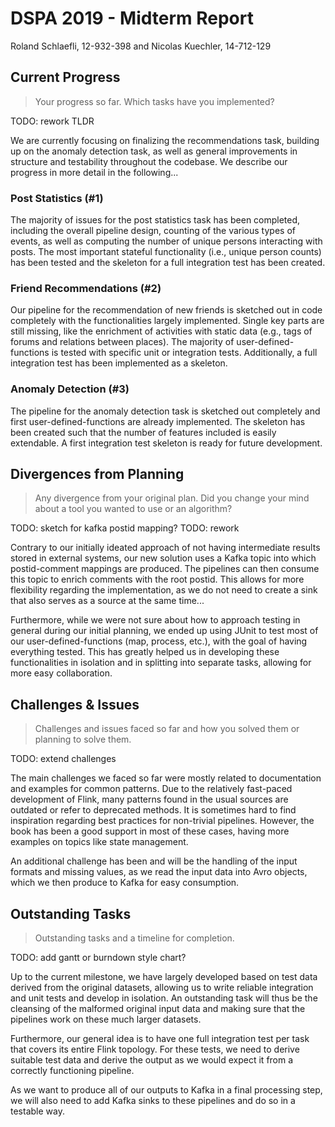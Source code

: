 # DSPA 2019 - Midterm Report

Roland Schlaefli, 12-932-398 and Nicolas Kuechler, 14-712-129

## Current Progress

> Your progress so far. Which tasks have you implemented?

TODO: rework TLDR

We are currently focusing on finalizing the recommendations task, building up on the anomaly detection task, as well as general improvements in structure and testability throughout the codebase. We describe our progress in more detail in the following...

### Post Statistics (#1)

The majority of issues for the post statistics task has been completed, including the overall pipeline design, counting of the various types of events, as well as computing the number of unique persons interacting with posts. The most important stateful functionality (i.e., unique person counts) has been tested and the skeleton for a full integration test has been created.

### Friend Recommendations (#2)

Our pipeline for the recommendation of new friends is sketched out in code completely with the functionalities largely implemented. Single key parts are still missing, like the enrichment of activities with static data (e.g., tags of forums and relations between places). The majority of user-defined-functions is tested with specific unit or integration tests. Additionally, a full integration test has been implemented as a skeleton.

### Anomaly Detection (#3)

The pipeline for the anomaly detection task is sketched out completely and first user-defined-functions are already implemented. The skeleton has been created such that the number of features included is easily extendable. A first integration test skeleton is ready for future development.

## Divergences from Planning

> Any divergence from your original plan. Did you change your mind about a tool you wanted to use or an algorithm?

TODO: sketch for kafka postid mapping?
TODO: rework

Contrary to our initially ideated approach of not having intermediate results stored in external systems, our new solution uses a Kafka topic into which postid-comment mappings are produced. The pipelines can then consume this topic to enrich comments with the root postid. This allows for more flexibility regarding the implementation, as we do not need to create a sink that also serves as a source at the same time...

Furthermore, while we were not sure about how to approach testing in general during our initial planning, we ended up using JUnit to test most of our user-defined-functions (map, process, etc.), with the goal of having everything tested. This has greatly helped us in developing these functionalities in isolation and in splitting into separate tasks, allowing for more easy collaboration.

## Challenges & Issues

> Challenges and issues faced so far and how you solved them or planning to solve them.

TODO: extend challenges

The main challenges we faced so far were mostly related to documentation and examples for common patterns. Due to the relatively fast-paced development of Flink, many patterns found in the usual sources are outdated or refer to deprecated methods. It is sometimes hard to find inspiration regarding best practices for non-trivial pipelines. However, the book has been a good support in most of these cases, having more examples on topics like state management.

An additional challenge has been and will be the handling of the input formats and missing values, as we read the input data into Avro objects, which we then produce to Kafka for easy consumption.


## Outstanding Tasks

> Outstanding tasks and a timeline for completion.

TODO: add gantt or burndown style chart?

Up to the current milestone, we have largely developed based on test data derived from the original datasets, allowing us to write reliable integration and unit tests and develop in isolation. An outstanding task will thus be the cleansing of the malformed original input data and making sure that the pipelines work on these much larger datasets.

Furthermore, our general idea is to have one full integration test per task that covers its entire Flink topology. For these tests, we need to derive suitable test data and derive the output as we would expect it from a correctly functioning pipeline.

As we want to produce all of our outputs to Kafka in a final processing step, we will also need to add Kafka sinks to these pipelines and do so in a testable way.
